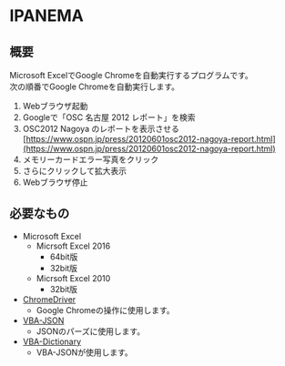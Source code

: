# IPANEMA
## 概要  
Microsoft ExcelでGoogle Chromeを自動実行するプログラムです。    
次の順番でGoogle Chromeを自動実行します。  
1. Webブラウザ起動
1. Googleで「OSC 名古屋 2012 レポート」を検索
1. OSC2012 Nagoya のレポートを表示させる  
[https://www.ospn.jp/press/20120601osc2012-nagoya-report.html](https://www.ospn.jp/press/20120601osc2012-nagoya-report.html)  
1. メモリーカードエラー写真をクリック  
1. さらにクリックして拡大表示  
1. Webブラウザ停止  

## 必要なもの
+ Microsoft Excel    
    * Micrsoft Excel 2016    
        + 64bit版  
        + 32bit版  
    * Micrsoft Excel 2010  
        + 32bit版  
+ [ChromeDriver](https://sites.google.com/a/chromium.org/chromedriver/)  
    * Google Chromeの操作に使用します。  
+ [VBA-JSON](https://github.com/VBA-tools/VBA-JSON)  
    * JSONのパーズに使用します。  
+ [VBA-Dictionary](https://github.com/VBA-tools/VBA-Dictionary)  
    * VBA-JSONが使用します。  
